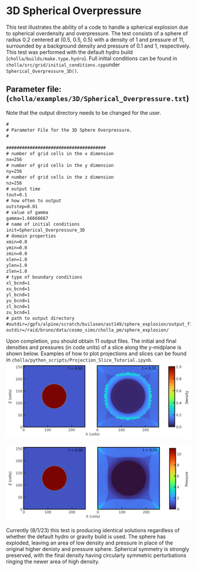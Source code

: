 # 3D Spherical Overpressure
This test illustrates the ability of a code to handle a spherical explosion due to spherical overdensity and overpressure. The test consists of a sphere of radius 0.2 centered at (0.5, 0.5, 0.5) with a density of 1 and pressure of 11, surrounded by a background density and pressure of 0.1 and 1, respectively. This test was performed with the default hydro build (`cholla/builds/make.type.hydro`). Full initial conditions can be found in `cholla/src/grid/initial_conditions.cpp`under `Spherical_Overpressure_3D()`. 

## Parameter file: (`cholla/examples/3D/Spherical_Overpressure.txt`)
Note that the output directory needs to be changed for the user.
```
#
# Parameter File for the 3D Sphere Overpressure.
#

######################################
# number of grid cells in the x dimension
nx=256
# number of grid cells in the y dimension
ny=256
# number of grid cells in the z dimension
nz=256
# output time
tout=0.1
# how often to output
outstep=0.01
# value of gamma
gamma=1.66666667
# name of initial conditions
init=Spherical_Overpressure_3D
# domain properties
xmin=0.0
ymin=0.0
zmin=0.0
xlen=1.0
ylen=1.0
zlen=1.0
# type of boundary conditions
xl_bcnd=1
xu_bcnd=1
yl_bcnd=1
yu_bcnd=1
zl_bcnd=1
zu_bcnd=1
# path to output directory
#outdir=/gpfs/alpine/scratch/bvilasen/ast149/sphere_explosion/output_files/
outdir=/raid/bruno/data/cosmo_sims/cholla_pm/sphere_explosion/
```
Upon completion, you should obtain 11 output files. The initial and final densities and pressures (in code units) of a slice along the y-midplane is shown below.  Examples of how to plot projections and slices can be found in `cholla/python_scripts/Projection_Slice_Tutorial.ipynb`.  
<img src="./images/spherical-overpressure_density_xz.png" alt="Two 2D histograms side by side, showing density of cells in the z direction vs cells in x direction. The leftmost is the initial density plot with a circle of density 1 and radius 51.2 centered on (128,128). The remaining cells have a density of 0.1. The rightmost plot is the final density plot at t = 0.10. The location of the circle and slightly around it now has a density value of 0.1. Surrounding this is a 25 cell wide ring of higher density, ranging from 0.2 to 0.4. The edges of the ring are symmetrically perturbed and there is what appears to be a square with pinched, elongated corners overlaid over the whole image with a density of around 0.3. " width="1200" />  

<img src="./images/spherical-overpressure_pressure_xz.png" alt="Two 2D histograms side by side, showing pressure of cells in the z direction vs cells in x direction. The leftmost is the initial density plot with a circle of pressure 11 and radius 51.2 centered on (128,128). The remaining cells have a pressure of 1. The rightmost plot is the final density plot at t = 0.10. The location of the circle and slightly around it now has a pressure value of 1. There is a border around the edges of the plot with a width of 50 cells that has a pressure around 3. The border has beveled edges where the circle used to be and reaches a pressure of 4 in the corners. " width="1200" />  

Currently (8/1/23) this test is producing identical solutions regardless of whether the default hydro or gravity build is used. 
The sphere has exploded, leaving an area of low density and pressure in place of the original higher denisty and pressure sphere. Spherical symmetry is strongly preserved, with the final density having circularly symmetric perturbations ringing the newer area of high density. 
